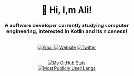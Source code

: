 <h1 align="center">👋 Hi, I,m Ali!</h1>
<h3 align="center">A software developer currently studying computer engineering, interested in Kotlin and its niceness!</h3>

<p align="center">
  <br/>
  <a href="mailto:Me@Yekta.Dev"><img src="https://img.shields.io/badge/Email-me@Yekta.Dev-0194dd?style=flat-square&labelColor=212121" alt="Email"/></a>
  <a href="https://Yekta.Dev"><img src="https://img.shields.io/badge/Website-Yekta.Dev-0194dd?style=flat-square&labelColor=212121" alt="Website"/></a>
  <a href="https://twitter.com/YektaDev"><img src="https://img.shields.io/badge/Twitter-@YektaDev-0194dd?style=flat-square&labelColor=212121" alt="Twitter"/></a>
  <br/><br/><br/>
  <a href="#"><img src="https://github-readme-stats.vercel.app/api?username=YektaDev&theme=algolia&show_icons=true&count_private=true&hide=stars&custom_title=GitHub Stats" alt="My GitHub Stats"/></a>
  <br/>
  <a href="#"><img src="https://github-readme-stats.vercel.app/api/top-langs/?username=YektaDev&theme=algolia&layout=compact&card_width=445&langs_count=10" alt="Most Publicly Used Langs"/></a>
</p>

<!--
  Hmm…
  You seem curious; I like it (+__+)
  Now that you're here, let me show you my logo. It somehow represents the Persian word "یکتا" (Yekta — Meaning unique) symmetrically.
                                                                                         
                @@@@@@@                                           @@@@@@@                
               @@@@@@@@@@@                                     @@@@@@@@@@@               
                 @@@@@@@@@@@@                               @@@@@@@@@@@@                 
                     @@@@@@@@@@@                         @@@@@@@@@@@                     
                       @@@@@@@@@@@                     @@@@@@@@@@@                       
                          @@@@@@@@@@                 @@@@@@@@@@                          
                            @@@@@@@@@@             @@@@@@@@@@                            
                              @@@@@@@@@           @@@@@@@@@                              
                               @@@@@@@@@@       @@@@@@@@@@                               
                                @@@@@@@@@@     @@@@@@@@@@                                
                                 @@@@@@@@@     @@@@@@@@@                                 
                                  @@@@@@@@@   @@@@@@@@@                                  
               @@@                 @@@@@@@@   @@@@@@@@                 @@@               
  @@@@@@    @@@@@@@@@              @@@@@@@@@ @@@@@@@@@              @@@@@@@@@    @@@@@@  
 @@@@@@@@@  @@@@@@@@@@             @@@@@@@@@ @@@@@@@@@             @@@@@@@@@@  @@@@@@@@@ 
  @@@@@@    @@@@@@@@@@            @@@@@@@@@   @@@@@@@@@            @@@@@@@@@@    @@@@@@  
   @@@@@@   @@@@@@@@@@            @@@@@@@@@   @@@@@@@@@            @@@@@@@@@@   @@@@@@   
 @@@@@@@@@   @@@@@@@@@@         @@@@@@@@@@     @@@@@@@@@@         @@@@@@@@@@   @@@@@@@@@ 
   @@@@@@     @@@@@@@@@@@@@@@@@@@@@@@@@@@       @@@@@@@@@@@@@@@@@@@@@@@@@@@     @@@@@@   
               @@@@@@@@@@@@@@@@@@@@@@@@@         @@@@@@@@@@@@@@@@@@@@@@@@@               
                 @@@@@@@@@@@@@@@@@@@@               @@@@@@@@@@@@@@@@@@@@                 
                     @@@@@@@@@@@@                       @@@@@@@@@@@@                     
                                                                                         
-->
